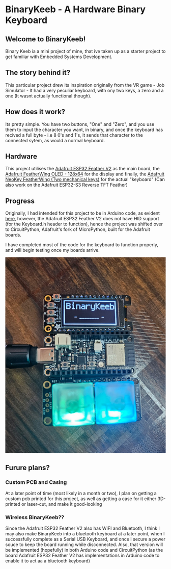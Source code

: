 # BinaryKeeb - A Hardware Binary Keyboard

## Welcome to BinaryKeeb!

Binary Keeb ia a mini project of mine, that ive taken up as a starter project to get familiar with Embedded Systems Development.

## The story behind it?

This particular project drew its inspiration originally from the VR game - Job Simulator - It had a very peculiar keyboard, with ony two keys, a zero and a one (It wasnt actually functional though).

## How does it work?

Its pretty simple. You have two buttons, "One" and "Zero", and you use them to input the character you want, in binary, and once the keyboard has recived a full byte - i.e 8 0's and 1's, it sends that character to the connected sytem, as would a normal keyboard.

## Hardware
This project utilises the [Adafruit ESP32 Feather V2](https://www.adafruit.com/product/5400) as the main board, the [Adafruit FeatherWing OLED - 128x64](https://www.adafruit.com/product/4650) for the display and finally, the [Adafruit NeoKey FeatherWing (Two mechanical keys)](https://www.adafruit.com/product/4979) for the actual "keyboard" (Can also work on the Adafruit ESP32-S3 Reverse TFT Feather)

## Progress

Originally, I had intended for this project to be in Arduino code, as evident [here](/src/arduino/binary_keeb.ino), however, the Adafruit ESP32 Feather V2 does not have HID support (for the Keyboard.h header to function), hence the project was shifted over to CircuitPython, Adafruit's fork of MicroPython, built for the Adafruit boards.

I have completed most of the code for the keyboard to function properly, and will begin testing once my boards arrive.

![current atatus image](/assets/binkeeb_pic1.jpeg?raw=true)


## Furure plans?

### Custom PCB and Casing

At a later point of time (most likely in a month or two), I plan on getting a custom pcb printed for this project, as well as getting a case for it either 3D-printed or laser-cut, and make it good-looking

### Wireless BinaryKeeb??

Since the Adafruit ESP32 Feather V2 also has WIFI and Bluetooth, I think I may also make BinaryKeeb into a bluetooth keyboard at a later point, when I successfully complete as a Serial USB Keyboard, and once I secure a power souce to keep the board running while disconnected. Also, that version will be implemented (hopefully) in both Arduino code and CircuitPython (as the board Adafruit ESP32 Feather V2 has implementations in Arduino code to enable it to act aa a bluetooth keyboard)

